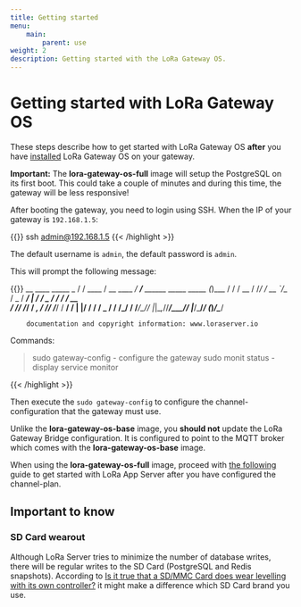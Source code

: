 ```yaml
---
title: Getting started
menu:
    main:
        parent: use
weight: 2
description: Getting started with the LoRa Gateway OS.
---
```


# Getting started with LoRa Gateway OS

These steps describe how to get started with LoRa Gateway OS **after** you
have [installed](/lora-gateway-os/install/) LoRa Gateway OS on your gateway.

**Important:** The **lora-gateway-os-full** image will setup the PostgreSQL
on its first boot. This could take a couple of minutes and during this time,
the gateway will be less responsive!

After booting the gateway, you need to login using SSH. When the IP of your
gateway is `192.168.1.5`:

{{<highlight bash>}}
ssh admin@192.168.1.5
{{< /highlight >}}

The default username is `admin`, the default password is `admin`.

This will prompt the following message:

{{<highlight text>}}
    __          ____        _____                             _
   / /   ____  / __ \____ _/ ___/___  ______   _____  _____  (_)___
  / /   / __ \/ /_/ / __ `/\__ \/ _ \/ ___/ | / / _ \/ ___/ / / __ \
 / /___/ /_/ / _, _/ /_/ /___/ /  __/ /   | |/ /  __/ /  _ / / /_/ /
/_____/\____/_/ |_|\__,_//____/\___/_/    |___/\___/_/  (_)_/\____/

        documentation and copyright information: www.loraserver.io

Commands:

> sudo gateway-config  - configure the gateway
> sudo monit status    - display service monitor

{{< /highlight >}}

Then execute the `sudo gateway-config` to configure the channel-configuration
that the gateway must use.

Unlike the **lora-gateway-os-base** image, you **should not** update the
LoRa Gateway Bridge configuration. It is configured to point to the MQTT broker
which comes with the **lora-gateway-os-base** image.

When using the **lora-gateway-os-full** image, proceed with [the following](/guides/first-gateway-device/)
guide to get started with LoRa App Server after you have configured the channel-plan.

## Important to know

### SD Card wearout

Although LoRa Server tries to minimize the number of database writes, there
will be regular writes to the SD Card (PostgreSQL and Redis snapshots).
According to [Is it true that a SD/MMC Card does wear levelling with its own controller?](https://electronics.stackexchange.com/questions/27619/is-it-true-that-a-sd-mmc-card-does-wear-levelling-with-its-own-controller)
it might make a difference which SD Card brand you use.
